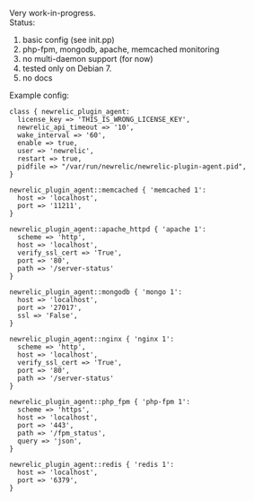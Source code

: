 Very work-in-progress.  
Status:  
1) basic config (see init.pp)  
2) php-fpm, mongodb, apache, memcached monitoring  
3) no multi-daemon support (for now)  
4) tested only on Debian 7.  
5) no docs  

Example config:
```puppet
class { newrelic_plugin_agent:
  license_key => 'THIS_IS_WRONG_LICENSE_KEY',
  newrelic_api_timeout => '10',
  wake_interval => '60',
  enable => true,
  user => 'newrelic',
  restart => true,
  pidfile => "/var/run/newrelic/newrelic-plugin-agent.pid",
}

newrelic_plugin_agent::memcached { 'memcached 1':
  host => 'localhost',
  port => '11211',
}

newrelic_plugin_agent::apache_httpd { 'apache 1': 
  scheme => 'http',
  host => 'localhost',
  verify_ssl_cert => 'True',
  port => '80',
  path => '/server-status'
}

newrelic_plugin_agent::mongodb { 'mongo 1':
  host => 'localhost',
  port => '27017',
  ssl => 'False',
}

newrelic_plugin_agent::nginx { 'nginx 1':
  scheme => 'http',
  host => 'localhost',
  verify_ssl_cert => 'True',
  port => '80',
  path => '/server-status'
}

newrelic_plugin_agent::php_fpm { 'php-fpm 1':
  scheme => 'https',
  host => 'localhost',
  port => '443',
  path => '/fpm_status',
  query => 'json',
}

newrelic_plugin_agent::redis { 'redis 1': 
  host => 'localhost',
  port => '6379',
}
```
